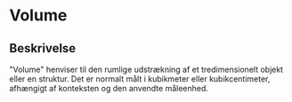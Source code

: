 # Volume

## Beskrivelse

"Volume" henviser til den rumlige udstrækning af et tredimensionelt objekt eller en struktur. Det er normalt målt i kubikmeter eller kubikcentimeter, afhængigt af konteksten og den anvendte måleenhed.
